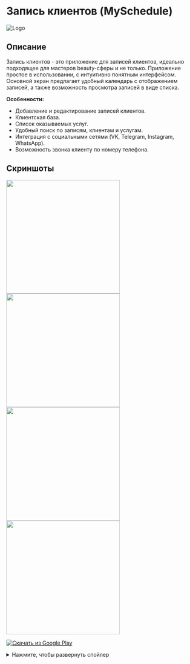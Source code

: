 # Запись клиентов (MySchedule)

![Logo](https://github.com/lemmiwinks1551/MySchedule/blob/main/app/src/main/res/mipmap-xxxhdpi/ic_launcher.png) <!-- Вставьте URL-адрес вашего логотипа здесь -->

## Описание

Запись клиентов - это приложение для записей клиентов, идеально подходящее для мастеров beauty-сферы и не только. Приложение простое в использовании, с интуитивно понятным интерфейсом. Основной экран предлагает удобный календарь с отображением записей, а также возможность просмотра записей в виде списка. 

**Особенности:**
- Добавление и редактирование записей клиентов.
- Клиентская база.
- Список оказываемых услуг.
- Удобный поиск по записям, клиентам и услугам.
- Интеграция с социальными сетями (VK, Telegram, Instagram, WhatsApp).
- Возможность звонка клиенту по номеру телефона.

## Скриншоты

<div style="display: flex; flex-wrap: wrap; justify-content: space-between;">
  <img src="https://github.com/lemmiwinks1551/MySchedule/raw/v.7.1(26)/screenshots/1.png" width="300">
  <img src="https://github.com/lemmiwinks1551/MySchedule/raw/v.7.1(26)/screenshots/2.png" width="300">
  <img src="https://github.com/lemmiwinks1551/MySchedule/raw/v.7.1(26)/screenshots/3.png" width="300">
  <img src="https://github.com/lemmiwinks1551/MySchedule/raw/v.7.1(26)/screenshots/4.png" width="300">
</div>

[![Скачать из Google Play](https://github.com/lemmiwinks1551/MySchedule/blob/v.7.1(26)/badges/google-play-badge.png)](https://play.google.com/store/apps/details?id=com.lemmiwinks.myschedule)


<details>
<summary>Нажмите, чтобы развернуть спойлер</summary>

App architecture:

<img src="https://github.com/lemmiwinks1551/MySchedule/blob/main/app%20architecture.drawio.png" alt="App architecture">

</details>
